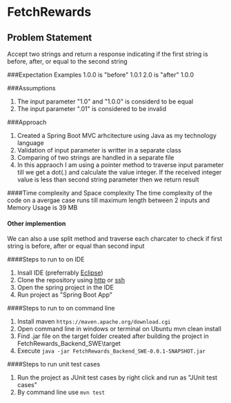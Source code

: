 # FetchRewards
## Problem Statement
Accept two strings and return a response indicating if the first string is before, after, or equal to the second string

###Expectation
Examples
1.0.0 is "before" 1.0.1
2.0 is "after" 1.0.0

###Assumptions
1) The input parameter "1.0" and "1.0.0" is considerd to be equal
2) The input parameter ".01" is considered to be invalid

###Approach
1) Created a Spring Boot MVC arhcitecture using Java as my technology language
2) Validation of input parameter is writter in a separate class
3) Comparing of two strings are handled in a separate file
4) In this appraoch I am using a pointer method to traverse input parameter till we get a dot(.) and calculate the value integer. If the received integer value is less than second string parameter then we return result

####Time complexity and Space complexity
The time complexity of the code on a avergae case runs till maximum length between 2 inputs and Memory Usage is 39 MB

#### Other implemention
We can also a use split method and traverse each charcater to check if first string is before, after or equal than second input

####Steps to run to on IDE
1) Insall IDE (preferrably [Eclipse](https://www.eclipse.org/downloads/packages/release/helios/sr1/eclipse-ide-java-developers))
2) Clone the repository using [http](https://github.com/ajaymohandas89/FetchRewards.git) or [ssh](git@github.com:ajaymohandas89/FetchRewards.git)
3) Open the spring project in the IDE
5) Run project as "Spring Boot App"

####Steps to run to on command line
1) Install maven ```https://maven.apache.org/download.cgi```
2) Open command line in windows or terminal on Ubuntu mvn clean install
3) Find .jar file on the target folder created after building the project in FetchRewards_Backend_SWE\target
4) Execute ```java -jar FetchRewards_Backend_SWE-0.0.1-SNAPSHOT.jar```

####Steps to run unit test cases
1) Run the project as JUnit test cases by right click and run as "JUnit test cases"
2) By command line use  ```mvn test```


